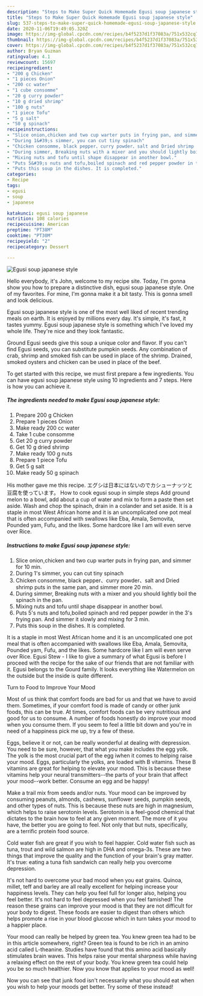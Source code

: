 ```yaml
---
description: "Steps to Make Super Quick Homemade Egusi soup japanese style"
title: "Steps to Make Super Quick Homemade Egusi soup japanese style"
slug: 537-steps-to-make-super-quick-homemade-egusi-soup-japanese-style
date: 2020-11-06T19:49:05.320Z
image: https://img-global.cpcdn.com/recipes/b4f5237d1f37083a/751x532cq70/egusi-soup-japanese-style-recipe-main-photo.jpg
thumbnail: https://img-global.cpcdn.com/recipes/b4f5237d1f37083a/751x532cq70/egusi-soup-japanese-style-recipe-main-photo.jpg
cover: https://img-global.cpcdn.com/recipes/b4f5237d1f37083a/751x532cq70/egusi-soup-japanese-style-recipe-main-photo.jpg
author: Bryan Guzman
ratingvalue: 4.1
reviewcount: 15697
recipeingredient:
- "200 g Chicken"
- "1 pieces Onion"
- "200 cc water"
- "1 cube consomme"
- "20 g curry powder"
- "10 g dried shrimp"
- "100 g nuts"
- "1 piece Tofu"
- "5 g salt"
- "50 g spinach"
recipeinstructions:
- "Slice onion,chicken and two cup warter puts in frying pan, and simmer for 10 min."
- "During 1&#39;s simmer, you can cut tiny spinach"
- "Chicken consomme, black pepper、curry powder、salt and Dried shrimp puts in the same pan, and simmer more 20 min."
- "During simmer, Breaking nuts with a mixer and you should lightly boil the spinach in the pan."
- "Mixing nuts and tofu until shape disappear in another bowl."
- "Puts 5&#39;s nuts and tofu,boiled spinach and red pepper powder in the 3&#39;s frying pan. And simmer it slowly and mixing for 3 min."
- "Puts this soup in the dishes. It is completed."
categories:
- Recipe
tags:
- egusi
- soup
- japanese

katakunci: egusi soup japanese 
nutrition: 108 calories
recipecuisine: American
preptime: "PT38M"
cooktime: "PT30M"
recipeyield: "2"
recipecategory: Dessert

---
```



![Egusi soup japanese style](https://img-global.cpcdn.com/recipes/b4f5237d1f37083a/751x532cq70/egusi-soup-japanese-style-recipe-main-photo.jpg)

Hello everybody, it's John, welcome to my recipe site. Today, I'm gonna show you how to prepare a distinctive dish, egusi soup japanese style. One of my favorites. For mine, I'm gonna make it a bit tasty. This is gonna smell and look delicious.

Egusi soup japanese style is one of the most well liked of recent trending meals on earth. It is enjoyed by millions every day. It's simple, it's fast, it tastes yummy. Egusi soup japanese style is something which I've loved my whole life. They're nice and they look fantastic.

Ground Egusi seeds give this soup a unique color and flavor. If you can&#39;t find Egusi seeds, you can substitute pumpkin seeds. Any combination of crab, shrimp and smoked fish can be used in place of the shrimp. Drained, smoked oysters and chicken can be used in place of the beef.


To get started with this recipe, we must first prepare a few ingredients. You can have egusi soup japanese style using 10 ingredients and 7 steps. Here is how you can achieve it.

<!--inarticleads1-->

##### The ingredients needed to make Egusi soup japanese style:

1. Prepare 200 g Chicken
1. Prepare 1 pieces Onion
1. Make ready 200 cc water
1. Take 1 cube consomme
1. Get 20 g curry powder
1. Get 10 g dried shrimp
1. Make ready 100 g nuts
1. Prepare 1 piece Tofu
1. Get 5 g salt
1. Make ready 50 g spinach


His mother gave me this recipe. エグシは日本にはないのでカシューナッツと豆腐を使っています。 How to cook egusi soup in simple steps Add ground melon to a bowl, add about a cup of water and mix to form a paste then set aside. Wash and chop the spinach, drain in a colander and set aside. It is a staple in most West African home and it is an uncomplicated one pot meal that is often accompanied with swallows like Eba, Amala, Semovita, Pounded yam, Fufu, and the likes. Some hardcore like I am will even serve over Rice. 

<!--inarticleads2-->

##### Instructions to make Egusi soup japanese style:

1. Slice onion,chicken and two cup warter puts in frying pan, and simmer for 10 min.
1. During 1&#39;s simmer, you can cut tiny spinach
1. Chicken consomme, black pepper、curry powder、salt and Dried shrimp puts in the same pan, and simmer more 20 min.
1. During simmer, Breaking nuts with a mixer and you should lightly boil the spinach in the pan.
1. Mixing nuts and tofu until shape disappear in another bowl.
1. Puts 5&#39;s nuts and tofu,boiled spinach and red pepper powder in the 3&#39;s frying pan. And simmer it slowly and mixing for 3 min.
1. Puts this soup in the dishes. It is completed.


It is a staple in most West African home and it is an uncomplicated one pot meal that is often accompanied with swallows like Eba, Amala, Semovita, Pounded yam, Fufu, and the likes. Some hardcore like I am will even serve over Rice. Egusi Stew - I like to give a summary of what Egusi is before I proceed with the recipe for the sake of our friends that are not familiar with it. Egusi belongs to the Gourd family. It looks everything like Watermelon on the outside but the inside is quite different. 

Turn to Food to Improve Your Mood


Most of us think that comfort foods are bad for us and that we have to avoid them. Sometimes, if your comfort food is made of candy or other junk foods, this can be true. At times, comfort foods can be very nutritious and good for us to consume. A number of foods honestly do improve your mood when you consume them. If you seem to feel a little bit down and you're in need of a happiness pick me up, try a few of these.

Eggs, believe it or not, can be really wonderful at dealing with depression. You need to be sure, however, that what you make includes the egg yolk. The yolk is the most crucial part of the egg iwhen it comes to helping raise your mood. Eggs, particularly the yolks, are loaded with B vitamins. These B vitamins are great for helping to elevate your mood. This is because these vitamins help your neural transmitters--the parts of your brain that affect your mood--work better. Consume an egg and be happy!

Make a trail mix from seeds and/or nuts. Your mood can be improved by consuming peanuts, almonds, cashews, sunflower seeds, pumpkin seeds, and other types of nuts. This is because these nuts are high in magnesium, which helps to raise serotonin levels. Serotonin is a feel-good chemical that dictates to the brain how to feel at any given moment. The more of it you have, the better you are going to feel. Not only that but nuts, specifically, are a terrific protein food source.

Cold water fish are great if you wish to feel happier. Cold water fish such as tuna, trout and wild salmon are high in DHA and omega-3s. These are two things that improve the quality and the function of your brain's gray matter. It's true: eating a tuna fish sandwich can really help you overcome depression. 

It's not hard to overcome your bad mood when you eat grains. Quinoa, millet, teff and barley are all really excellent for helping increase your happiness levels. They can help you feel full for longer also, helping you feel better. It's not hard to feel depressed when you feel famished! The reason these grains can improve your mood is that they are not difficult for your body to digest. These foods are easier to digest than others which helps promote a rise in your blood glucose which in turn takes your mood to a happier place.

Your mood can really be helped by green tea. You knew green tea had to be in this article somewhere, right? Green tea is found to be rich in an amino acid called L-theanine. Studies have found that this amino acid basically stimulates brain waves. This helps raise your mental sharpness while having a relaxing effect on the rest of your body. You knew green tea could help you be so much healthier. Now you know that applies to your mood as well!

Now you can see that junk food isn't necessarily what you should eat when you wish to help your moods get better. Try some of these instead!

